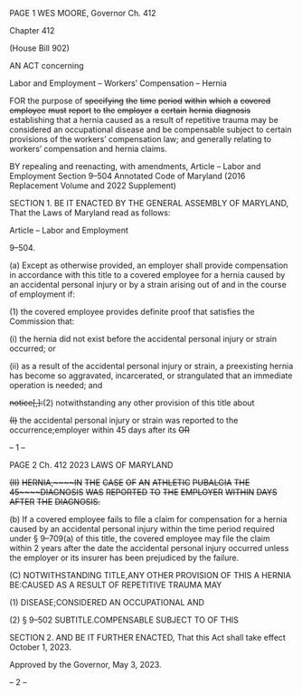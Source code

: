 PAGE 1
WES MOORE, Governor Ch. 412

Chapter 412

(House Bill 902)

AN ACT concerning

Labor and Employment – Workers’ Compensation – Hernia

FOR the purpose of ~~specifying~~ ~~the~~ ~~time~~ ~~period~~ ~~within~~ ~~which~~ ~~a~~ ~~covered~~ ~~employee~~ ~~must~~ ~~report~~
~~to~~ ~~the~~ ~~employer~~ ~~a~~ ~~certain~~ ~~hernia~~ ~~diagnosis~~ establishing that a hernia caused as a
result of repetitive trauma may be considered an occupational disease and be
compensable subject to certain provisions of the workers’ compensation law; and
generally relating to workers’ compensation and hernia claims.

BY repealing and reenacting, with amendments,
Article – Labor and Employment
Section 9–504
Annotated Code of Maryland
(2016 Replacement Volume and 2022 Supplement)

SECTION 1. BE IT ENACTED BY THE GENERAL ASSEMBLY OF MARYLAND,
That the Laws of Maryland read as follows:

Article – Labor and Employment

9–504.

(a) Except as otherwise provided, an employer shall provide compensation in
accordance with this title to a covered employee for a hernia caused by an accidental
personal injury or by a strain arising out of and in the course of employment if:

(1) the covered employee provides definite proof that satisfies the
Commission that:

(i) the hernia did not exist before the accidental personal injury or
strain occurred; or

(ii) as a result of the accidental personal injury or strain, a
preexisting hernia has become so aggravated, incarcerated, or strangulated that an
immediate operation is needed; and

~~notice[,]:~~(2) notwithstanding any other provision of this title about

~~(I)~~ the accidental personal injury or strain was reported to the
occurrence;employer within 45 days after its ~~OR~~

– 1 –

PAGE 2
Ch. 412 2023 LAWS OF MARYLAND

~~(II)~~ ~~HERNIA,~~~~IN~~ ~~THE~~ ~~CASE~~ ~~OF~~ ~~AN~~ ~~ATHLETIC~~ ~~PUBALGIA~~ ~~THE~~
~~45~~~~DIAGNOSIS~~ ~~WAS~~ ~~REPORTED~~ ~~TO~~ ~~THE~~ ~~EMPLOYER~~ ~~WITHIN~~ ~~DAYS~~ ~~AFTER~~ ~~THE~~
~~DIAGNOSIS.~~

(b) If a covered employee fails to file a claim for compensation for a hernia caused
by an accidental personal injury within the time period required under § 9–709(a) of this
title, the covered employee may file the claim within 2 years after the date the accidental
personal injury occurred unless the employer or its insurer has been prejudiced by the
failure.

(C) NOTWITHSTANDING TITLE,ANY OTHER PROVISION OF THIS A HERNIA
BE:CAUSED AS A RESULT OF REPETITIVE TRAUMA MAY

(1) DISEASE;CONSIDERED AN OCCUPATIONAL AND

(2) § 9–502 SUBTITLE.COMPENSABLE SUBJECT TO OF THIS

SECTION 2. AND BE IT FURTHER ENACTED, That this Act shall take effect
October 1, 2023.

Approved by the Governor, May 3, 2023.

– 2 –